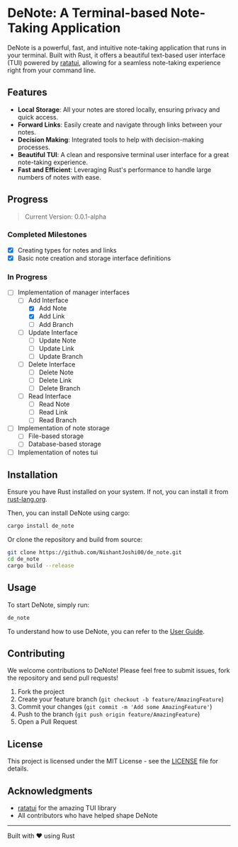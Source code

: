 # DeNote: A Terminal-based Note-Taking Application

DeNote is a powerful, fast, and intuitive note-taking application that runs in your terminal. Built with Rust, it offers a beautiful text-based user interface (TUI) powered by [ratatui](https://github.com/tui-rs-revival/ratatui), allowing for a seamless note-taking experience right from your command line.

## Features

- **Local Storage**: All your notes are stored locally, ensuring privacy and quick access.
- **Forward Links**: Easily create and navigate through links between your notes.
- **Decision Making**: Integrated tools to help with decision-making processes.
- **Beautiful TUI**: A clean and responsive terminal user interface for a great note-taking experience.
- **Fast and Efficient**: Leveraging Rust's performance to handle large numbers of notes with ease.

## Progress

> Current Version: 0.0.1-alpha

### Completed Milestones

- [x] Creating types for notes and links
- [x] Basic note creation and storage interface definitions

### In Progress

- [ ] Implementation of manager interfaces
  - [ ] Add Interface
    - [x] Add Note
    - [x] Add Link
    - [ ] Add Branch
  - [ ] Update Interface
    - [ ] Update Note
    - [ ] Update Link
    - [ ] Update Branch
  - [ ] Delete Interface
    - [ ] Delete Note
    - [ ] Delete Link
    - [ ] Delete Branch
  - [ ] Read Interface
    - [ ] Read Note
    - [ ] Read Link
    - [ ] Read Branch
- [ ] Implementation of note storage
  - [ ] File-based storage
  - [ ] Database-based storage
- [ ] Implementation of notes tui

## Installation

Ensure you have Rust installed on your system. If not, you can install it from [rust-lang.org](https://www.rust-lang.org/tools/install).

Then, you can install DeNote using cargo:

```bash
cargo install de_note
```

Or clone the repository and build from source:

```bash
git clone https://github.com/NishantJoshi00/de_note.git
cd de_note
cargo build --release
```

## Usage

To start DeNote, simply run:

```bash
de_note
```

To understand how to use DeNote, you can refer to the [User Guide](crates/de_note/docs/references.md).

## Contributing

We welcome contributions to DeNote! Please feel free to submit issues, fork the repository and send pull requests!

1. Fork the project
2. Create your feature branch (`git checkout -b feature/AmazingFeature`)
3. Commit your changes (`git commit -m 'Add some AmazingFeature'`)
4. Push to the branch (`git push origin feature/AmazingFeature`)
5. Open a Pull Request

## License

This project is licensed under the MIT License - see the [LICENSE](LICENSE) file for details.

## Acknowledgments

- [ratatui](https://github.com/ratatui-org/ratatui) for the amazing TUI library
- All contributors who have helped shape DeNote

---

Built with ❤️ using Rust
